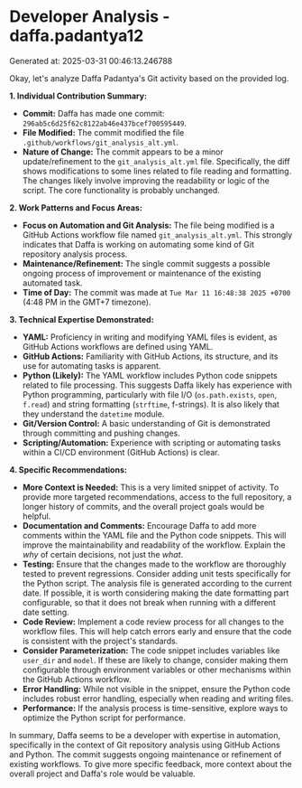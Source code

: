 # Developer Analysis - daffa.padantya12
Generated at: 2025-03-31 00:46:13.246788

Okay, let's analyze Daffa Padantya's Git activity based on the provided log.

**1. Individual Contribution Summary:**

*   **Commit:** Daffa has made one commit: `296ab5c6d25f62c8122ab46e437bcef700595449`.
*   **File Modified:**  The commit modified the file `.github/workflows/git_analysis_alt.yml`.
*   **Nature of Change:** The commit appears to be a minor update/refinement to the `git_analysis_alt.yml` file.  Specifically, the diff shows modifications to some lines related to file reading and formatting. The changes likely involve improving the readability or logic of the script. The core functionality is probably unchanged.

**2. Work Patterns and Focus Areas:**

*   **Focus on Automation and Git Analysis:**  The file being modified is a GitHub Actions workflow file named `git_analysis_alt.yml`. This strongly indicates that Daffa is working on automating some kind of Git repository analysis process.
*   **Maintenance/Refinement:** The single commit suggests a possible ongoing process of improvement or maintenance of the existing automated task.
*   **Time of Day:** The commit was made at `Tue Mar 11 16:48:38 2025 +0700` (4:48 PM in the GMT+7 timezone).

**3. Technical Expertise Demonstrated:**

*   **YAML:** Proficiency in writing and modifying YAML files is evident, as GitHub Actions workflows are defined using YAML.
*   **GitHub Actions:** Familiarity with GitHub Actions, its structure, and its use for automating tasks is apparent.
*   **Python (Likely):** The YAML workflow includes Python code snippets related to file processing. This suggests Daffa likely has experience with Python programming, particularly with file I/O (`os.path.exists`, `open`, `f.read`) and string formatting (`strftime`, f-strings).  It is also likely that they understand the `datetime` module.
*   **Git/Version Control:**  A basic understanding of Git is demonstrated through committing and pushing changes.
*   **Scripting/Automation:** Experience with scripting or automating tasks within a CI/CD environment (GitHub Actions) is clear.

**4. Specific Recommendations:**

*   **More Context is Needed:**  This is a very limited snippet of activity.  To provide more targeted recommendations, access to the full repository, a longer history of commits, and the overall project goals would be helpful.
*   **Documentation and Comments:**  Encourage Daffa to add more comments within the YAML file and the Python code snippets.  This will improve the maintainability and readability of the workflow.  Explain the *why* of certain decisions, not just the *what*.
*   **Testing:**  Ensure that the changes made to the workflow are thoroughly tested to prevent regressions. Consider adding unit tests specifically for the Python script. The analysis file is generated according to the current date. If possible, it is worth considering making the date formatting part configurable, so that it does not break when running with a different date setting.
*   **Code Review:**  Implement a code review process for all changes to the workflow files.  This will help catch errors early and ensure that the code is consistent with the project's standards.
*   **Consider Parameterization:** The code snippet includes variables like `user_dir` and `model`.  If these are likely to change, consider making them configurable through environment variables or other mechanisms within the GitHub Actions workflow.
*   **Error Handling:** While not visible in the snippet, ensure the Python code includes robust error handling, especially when reading and writing files.
*   **Performance:** If the analysis process is time-sensitive, explore ways to optimize the Python script for performance.

In summary, Daffa seems to be a developer with expertise in automation, specifically in the context of Git repository analysis using GitHub Actions and Python. The commit suggests ongoing maintenance or refinement of existing workflows. To give more specific feedback, more context about the overall project and Daffa's role would be valuable.
